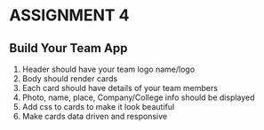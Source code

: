 # ASSIGNMENT 4

## Build Your Team App
1) Header should have your team logo name/logo
2) Body should render cards
3) Each card should have details of your team members
4) Photo, name, place, Company/College info should be displayed
5) Add css to cards to make it look beautiful
6) Make cards data driven and responsive